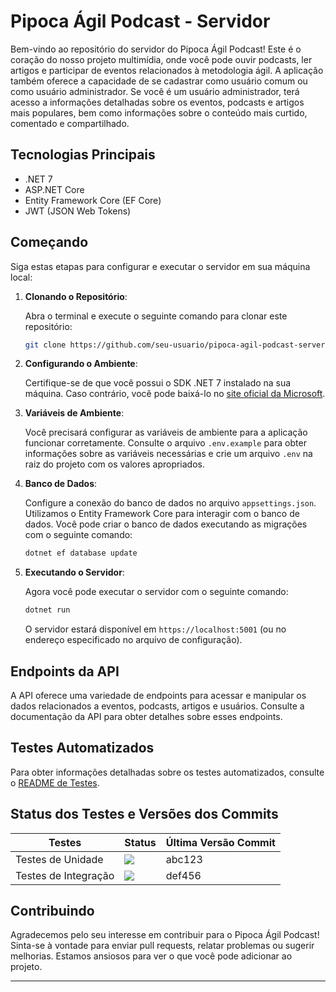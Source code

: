 # Pipoca Ágil Podcast - Servidor

Bem-vindo ao repositório do servidor do Pipoca Ágil Podcast! Este é o coração do nosso projeto multimídia, onde você pode ouvir podcasts, ler artigos e participar de eventos relacionados à metodologia ágil. A aplicação também oferece a capacidade de se cadastrar como usuário comum ou como usuário administrador. Se você é um usuário administrador, terá acesso a informações detalhadas sobre os eventos, podcasts e artigos mais populares, bem como informações sobre o conteúdo mais curtido, comentado e compartilhado.

## Tecnologias Principais

- .NET 7
- ASP.NET Core
- Entity Framework Core (EF Core)
- JWT (JSON Web Tokens)

## Começando

Siga estas etapas para configurar e executar o servidor em sua máquina local:

1. **Clonando o Repositório**:

   Abra o terminal e execute o seguinte comando para clonar este repositório:

   ```bash
   git clone https://github.com/seu-usuario/pipoca-agil-podcast-server.git
   ```

2. **Configurando o Ambiente**:

   Certifique-se de que você possui o SDK .NET 7 instalado na sua máquina. Caso contrário, você pode baixá-lo no [site oficial da Microsoft](https://dotnet.microsoft.com/download/dotnet/7.0).

3. **Variáveis de Ambiente**:

   Você precisará configurar as variáveis de ambiente para a aplicação funcionar corretamente. Consulte o arquivo `.env.example` para obter informações sobre as variáveis necessárias e crie um arquivo `.env` na raiz do projeto com os valores apropriados.

4. **Banco de Dados**:

   Configure a conexão do banco de dados no arquivo `appsettings.json`. Utilizamos o Entity Framework Core para interagir com o banco de dados. Você pode criar o banco de dados executando as migrações com o seguinte comando:

   ```bash
   dotnet ef database update
   ```

5. **Executando o Servidor**:

   Agora você pode executar o servidor com o seguinte comando:

   ```bash
   dotnet run
   ```

   O servidor estará disponível em `https://localhost:5001` (ou no endereço especificado no arquivo de configuração).

## Endpoints da API

A API oferece uma variedade de endpoints para acessar e manipular os dados relacionados a eventos, podcasts, artigos e usuários. Consulte a documentação da API para obter detalhes sobre esses endpoints.

## Testes Automatizados

Para obter informações detalhadas sobre os testes automatizados, consulte o [README de Testes](tests/README.md).

## Status dos Testes e Versões dos Commits

<table>
  <thead>
    <tr>
      <th>Testes</th>
      <th>Status</th>
      <th>Última Versão Commit</th>
    </tr>
  </thead>
  <tbody>
    <tr>
      <td>Testes de Unidade</td>
      <td><img src="https://img.shields.io/badge/tests-passing-brightgreen"></td>
      <td>abc123</td>
    </tr>
    <tr>
      <td>Testes de Integração</td>
      <td><img src="https://img.shields.io/badge/tests-passing-brightgreen"></td>
      <td>def456</td>
    </tr>
  </tbody>
</table>


## Contribuindo

Agradecemos pelo seu interesse em contribuir para o Pipoca Ágil Podcast! Sinta-se à vontade para enviar pull requests, relatar problemas ou sugerir melhorias. Estamos ansiosos para ver o que você pode adicionar ao projeto.

---
